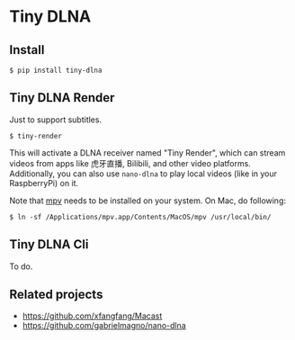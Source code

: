 # Tiny DLNA

## Install

```
$ pip install tiny-dlna
```

## Tiny DLNA Render

Just to support subtitles.

```
$ tiny-render
```

This will activate a DLNA receiver named "Tiny Render", which can stream videos
from apps like 虎牙直播, Bilibili, and other video platforms. Additionally, you
can also use `nano-dlna` to play local videos (like in your RaspberryPi) on it.

Note that [mpv](https://mpv.io/) needs to be installed on your system. On Mac,
do following:

```
$ ln -sf /Applications/mpv.app/Contents/MacOS/mpv /usr/local/bin/
```

## Tiny DLNA Cli

To do.

## Related projects

- https://github.com/xfangfang/Macast
- https://github.com/gabrielmagno/nano-dlna
